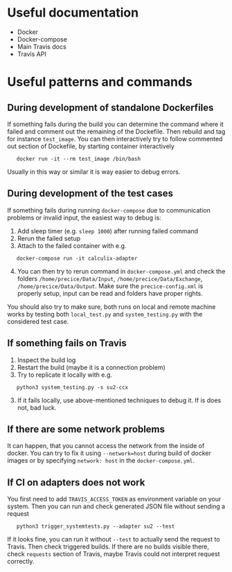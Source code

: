 # Useful documentation

* Docker
* Docker-compose
* Main Travis docs
* Travis API


# Useful patterns and commands
##  During development of standalone Dockerfiles

If something fails during the build you can determine the command where it failed and comment out the remaining of the Dockefile. Then rebuild and tag for instance
`test_image`. You can then interactively try to follow commented out section of Dockefile, by starting container interactively
```
   docker run -it --rm test_image /bin/bash
```
Usually in this way or similar it is way easier to debug errors.

## During development of the test cases

If something fails during running `docker-compose` due to communication problems or invalid input, the easiest way to debug is:

1. Add sleep timer (e.g. `sleep 1000`) after running failed command
2. Rerun the failed setup
3. Attach to the failed container with e.g.
```
   docker-compose run -it calculix-adapter
```
4. You can then try to rerun command in `docker-compose.yml` and check the folders `/home/precice/Data/Input`, `/home/precice/Data/Exchange`, 
`/home/precice/Data/Output`. Make sure the `precice-config.xml` is properly setup, input can be read and folders have proper rights.

You should also try to make sure, both runs on local and remote machine works by testing both `local_test.py` and `system_testing.py` with the considered test case.

## If something fails on Travis

1. Inspect the build log
2. Restart the build (maybe it is a connection problem)
3. Try to replicate it locally with e.g.
```
   python3 system_testing.py -s su2-ccx
``` 
3. If it fails locally, use above-mentioned techniques to debug it. If is does not, bad luck. 

## If there are some network problems

It can happen, that you cannot access the network from the inside of docker. You can try to fix it using `--network=host` during build of docker images 
or by specifying `network: host` in the `docker-compose.yml`.


## If CI on adapters does not work

You first need to add `TRAVIS_ACCESS_TOKEN` as environment variable on your system.
Then you can  run and check generated JSON file without sending a request
```
   python3 trigger_systemtests.py --adapter su2 --test
``` 
If it looks fine, you can run it without `--test` to actually send the request to Travis. Then check triggered builds.
If there are no builds visible there, check `requests` section of Travis, maybe Travis could not interpret request correctly.
